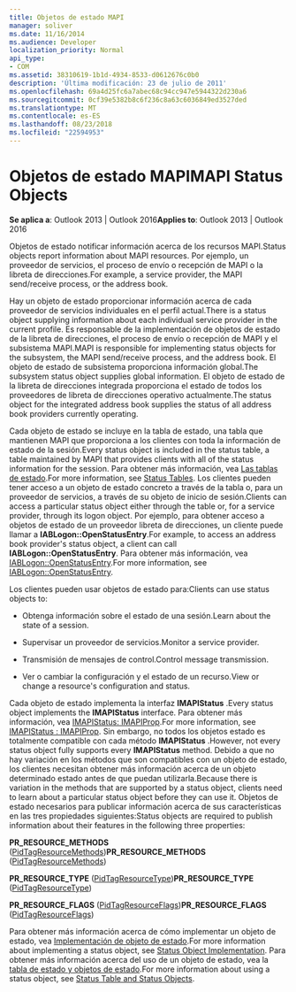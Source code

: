 ```yaml
---
title: Objetos de estado MAPI
manager: soliver
ms.date: 11/16/2014
ms.audience: Developer
localization_priority: Normal
api_type:
- COM
ms.assetid: 38310619-1b1d-4934-8533-d0612676c0b0
description: 'Última modificación: 23 de julio de 2011'
ms.openlocfilehash: 69a4d25fc6a7abec68c94cc947e5944322d230a6
ms.sourcegitcommit: 0cf39e5382b8c6f236c8a63c6036849ed3527ded
ms.translationtype: MT
ms.contentlocale: es-ES
ms.lasthandoff: 08/23/2018
ms.locfileid: "22594953"
---
```

# <a name="mapi-status-objects"></a><span data-ttu-id="63b79-103">Objetos de estado MAPI</span><span class="sxs-lookup"><span data-stu-id="63b79-103">MAPI Status Objects</span></span>

  
  
<span data-ttu-id="63b79-104">**Se aplica a**: Outlook 2013 | Outlook 2016</span><span class="sxs-lookup"><span data-stu-id="63b79-104">**Applies to**: Outlook 2013 | Outlook 2016</span></span> 
  
<span data-ttu-id="63b79-105">Objetos de estado notificar información acerca de los recursos MAPI.</span><span class="sxs-lookup"><span data-stu-id="63b79-105">Status objects report information about MAPI resources.</span></span> <span data-ttu-id="63b79-106">Por ejemplo, un proveedor de servicios, el proceso de envío o recepción de MAPI o la libreta de direcciones.</span><span class="sxs-lookup"><span data-stu-id="63b79-106">For example, a service provider, the MAPI send/receive process, or the address book.</span></span>
  
<span data-ttu-id="63b79-107">Hay un objeto de estado proporcionar información acerca de cada proveedor de servicios individuales en el perfil actual.</span><span class="sxs-lookup"><span data-stu-id="63b79-107">There is a status object supplying information about each individual service provider in the current profile.</span></span> <span data-ttu-id="63b79-108">Es responsable de la implementación de objetos de estado de la libreta de direcciones, el proceso de envío o recepción de MAPI y el subsistema MAPI.</span><span class="sxs-lookup"><span data-stu-id="63b79-108">MAPI is responsible for implementing status objects for the subsystem, the MAPI send/receive process, and the address book.</span></span> <span data-ttu-id="63b79-109">El objeto de estado de subsistema proporciona información global.</span><span class="sxs-lookup"><span data-stu-id="63b79-109">The subsystem status object supplies global information.</span></span> <span data-ttu-id="63b79-110">El objeto de estado de la libreta de direcciones integrada proporciona el estado de todos los proveedores de libreta de direcciones operativo actualmente.</span><span class="sxs-lookup"><span data-stu-id="63b79-110">The status object for the integrated address book supplies the status of all address book providers currently operating.</span></span>
  
<span data-ttu-id="63b79-111">Cada objeto de estado se incluye en la tabla de estado, una tabla que mantienen MAPI que proporciona a los clientes con toda la información de estado de la sesión.</span><span class="sxs-lookup"><span data-stu-id="63b79-111">Every status object is included in the status table, a table maintained by MAPI that provides clients with all of the status information for the session.</span></span> <span data-ttu-id="63b79-112">Para obtener más información, vea [Las tablas de estado](status-tables.md).</span><span class="sxs-lookup"><span data-stu-id="63b79-112">For more information, see [Status Tables](status-tables.md).</span></span> <span data-ttu-id="63b79-113">Los clientes pueden tener acceso a un objeto de estado concreto a través de la tabla o, para un proveedor de servicios, a través de su objeto de inicio de sesión.</span><span class="sxs-lookup"><span data-stu-id="63b79-113">Clients can access a particular status object either through the table or, for a service provider, through its logon object.</span></span> <span data-ttu-id="63b79-114">Por ejemplo, para obtener acceso a objetos de estado de un proveedor libreta de direcciones, un cliente puede llamar a **IABLogon::OpenStatusEntry**.</span><span class="sxs-lookup"><span data-stu-id="63b79-114">For example, to access an address book provider's status object, a client can call **IABLogon::OpenStatusEntry**.</span></span> <span data-ttu-id="63b79-115">Para obtener más información, vea [IABLogon::OpenStatusEntry](iablogon-openstatusentry.md).</span><span class="sxs-lookup"><span data-stu-id="63b79-115">For more information, see [IABLogon::OpenStatusEntry](iablogon-openstatusentry.md).</span></span>
  
<span data-ttu-id="63b79-116">Los clientes pueden usar objetos de estado para:</span><span class="sxs-lookup"><span data-stu-id="63b79-116">Clients can use status objects to:</span></span>
  
- <span data-ttu-id="63b79-117">Obtenga información sobre el estado de una sesión.</span><span class="sxs-lookup"><span data-stu-id="63b79-117">Learn about the state of a session.</span></span>
    
- <span data-ttu-id="63b79-118">Supervisar un proveedor de servicios.</span><span class="sxs-lookup"><span data-stu-id="63b79-118">Monitor a service provider.</span></span>
    
- <span data-ttu-id="63b79-119">Transmisión de mensajes de control.</span><span class="sxs-lookup"><span data-stu-id="63b79-119">Control message transmission.</span></span>
    
- <span data-ttu-id="63b79-120">Ver o cambiar la configuración y el estado de un recurso.</span><span class="sxs-lookup"><span data-stu-id="63b79-120">View or change a resource's configuration and status.</span></span>
    
<span data-ttu-id="63b79-121">Cada objeto de estado implementa la interfaz **IMAPIStatus** .</span><span class="sxs-lookup"><span data-stu-id="63b79-121">Every status object implements the **IMAPIStatus** interface.</span></span> <span data-ttu-id="63b79-122">Para obtener más información, vea [IMAPIStatus: IMAPIProp](imapistatusimapiprop.md).</span><span class="sxs-lookup"><span data-stu-id="63b79-122">For more information, see [IMAPIStatus : IMAPIProp](imapistatusimapiprop.md).</span></span> <span data-ttu-id="63b79-123">Sin embargo, no todos los objetos estado es totalmente compatible con cada método **IMAPIStatus** .</span><span class="sxs-lookup"><span data-stu-id="63b79-123">However, not every status object fully supports every **IMAPIStatus** method.</span></span> <span data-ttu-id="63b79-124">Debido a que no hay variación en los métodos que son compatibles con un objeto de estado, los clientes necesitan obtener más información acerca de un objeto determinado estado antes de que puedan utilizarla.</span><span class="sxs-lookup"><span data-stu-id="63b79-124">Because there is variation in the methods that are supported by a status object, clients need to learn about a particular status object before they can use it.</span></span> <span data-ttu-id="63b79-125">Objetos de estado necesarios para publicar información acerca de sus características en las tres propiedades siguientes:</span><span class="sxs-lookup"><span data-stu-id="63b79-125">Status objects are required to publish information about their features in the following three properties:</span></span> 
  
 <span data-ttu-id="63b79-126">**PR_RESOURCE_METHODS** ([PidTagResourceMethods](pidtagresourcemethods-canonical-property.md))</span><span class="sxs-lookup"><span data-stu-id="63b79-126">**PR_RESOURCE_METHODS** ([PidTagResourceMethods](pidtagresourcemethods-canonical-property.md))</span></span> 
  
 <span data-ttu-id="63b79-127">**PR_RESOURCE_TYPE** ([PidTagResourceType](pidtagresourcetype-canonical-property.md))</span><span class="sxs-lookup"><span data-stu-id="63b79-127">**PR_RESOURCE_TYPE** ([PidTagResourceType](pidtagresourcetype-canonical-property.md))</span></span> 
  
 <span data-ttu-id="63b79-128">**PR_RESOURCE_FLAGS** ([PidTagResourceFlags](pidtagresourceflags-canonical-property.md))</span><span class="sxs-lookup"><span data-stu-id="63b79-128">**PR_RESOURCE_FLAGS** ([PidTagResourceFlags](pidtagresourceflags-canonical-property.md))</span></span> 
  
<span data-ttu-id="63b79-129">Para obtener más información acerca de cómo implementar un objeto de estado, vea [Implementación de objeto de estado](status-object-implementation.md).</span><span class="sxs-lookup"><span data-stu-id="63b79-129">For more information about implementing a status object, see [Status Object Implementation](status-object-implementation.md).</span></span> <span data-ttu-id="63b79-130">Para obtener más información acerca del uso de un objeto de estado, vea la [tabla de estado y objetos de estado](status-table-and-status-objects.md).</span><span class="sxs-lookup"><span data-stu-id="63b79-130">For more information about using a status object, see [Status Table and Status Objects](status-table-and-status-objects.md).</span></span>
  

